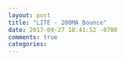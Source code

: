 ```yaml
---
layout: post
title: "LITE - 200MA Bounce"
date: 2017-09-27 10:41:52 -0700
comments: true
categories: 
---
```

